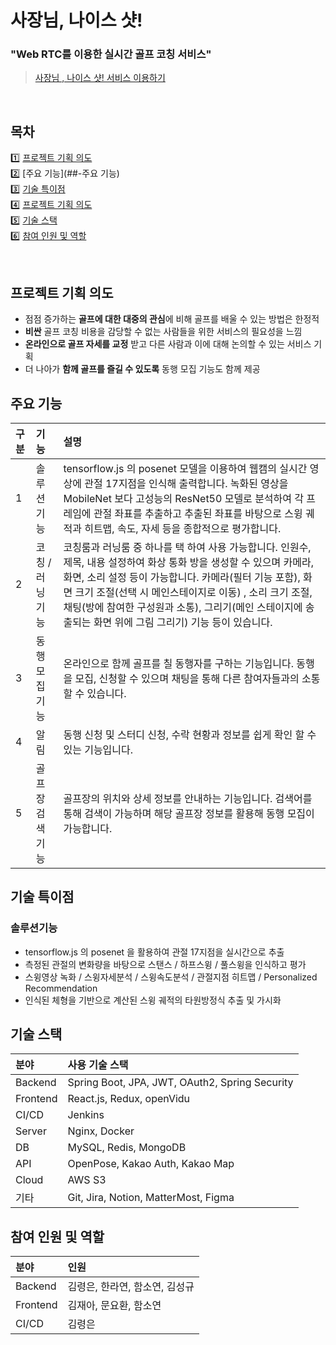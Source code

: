 # 사장님, 나이스 샷!
### "Web RTC를 이용한 실시간 골프 코칭 서비스"
> [사장님 , 나이스 샷! 서비스 이용하기](https://i9a309.p.ssafy.io/)

<br>

## **목차**

1️⃣ [프로젝트 기획 의도](##-프로젝트-기획-의도)
<br/>
2️⃣ [주요 기능](##-주요 기능)
<br/>
3️⃣ [기술 특이점](##-기술-특이점)
<br/>
4️⃣ [프로젝트 기획 의도](##-프로젝트-기획-의도)
<br/>
5️⃣ [기술 스택](##-기술-스택)
<br/>
6️⃣ [참여 인원 및 역할](##-참여-인원-및-역할)

<br>

## 프로젝트 기획 의도
- 점점 증가하는 **골프에 대한 대중의 관심**에 비해 골프를 배울 수 있는 방법은 한정적
- **비싼** 골프 코칭 비용을 감당할 수 없는 사람들을 위한 서비스의 필요성을 느낌
- **온라인으로 골프 자세를 교정** 받고 다른 사람과 이에 대해 논의할 수 있는 서비스 기획
- 더 나아가 **함께 골프를 즐길 수 있도록** 동행 모집 기능도 함께 제공

## 주요 기능
|구분|기능|설명|
|:---|:---|:---|
|1|솔루션기능|tensorflow.js 의 posenet 모델을 이용하여 웹캠의 실시간 영상에 관절 17지점을 인식해 출력합니다. 녹화된 영상을 MobileNet 보다 고성능의 ResNet50 모델로 분석하여 각 프레임에 관절 좌표를 추출하고 추출된 좌표를 바탕으로 스윙 궤적과 히트맵, 속도, 자세 등을 종합적으로 평가합니다.|
|2|코칭 / 러닝 기능|코칭룸과 러닝룸 중 하나를 택 하여 사용 가능합니다. 인원수, 제목, 내용 설정하여 화상 통화 방을 생성할 수 있으며 카메라, 화면, 소리 설정 등이 가능합니다. 카메라(필터 기능 포함), 화면 크기 조절(선택 시 메인스테이지로 이동) , 소리 크기 조절, 채팅(방에 참여한 구성원과 소통), 그리기(메인 스테이지에 송출되는 화면 위에 그림 그리기) 기능 등이 있습니다.|
|3|동행모집기능|온라인으로 함께 골프를 칠 동행자를 구하는 기능입니다. 동행을 모집, 신청할 수 있으며 채팅을 통해 다른 참여자들과의 소통할 수 있습니다.|
|4|알림|동행 신청 및 스터디 신청, 수락 현황과 정보를 쉽게 확인 할 수 있는 기능입니다.|
|5|골프장검색기능|골프장의 위치와 상세 정보를 안내하는 기능입니다. 검색어를 통해 검색이 가능하며 해당 골프장 정보를 활용해 동행 모집이 가능합니다.|

## 기술 특이점
### 솔루션기능
- tensorflow.js 의 posenet 을 활용하여 관절 17지점을 실시간으로 추출
- 측정된 관절의 변화량을 바탕으로 스탠스 / 하프스윙 / 풀스윙을 인식하고 평가
- 스윙영상 녹화 / 스윙자세분석 / 스윙속도분석 / 관절지점 히트맵 / Personalized Recommendation
- 인식된 체형을 기반으로 계산된 스윙 궤적의 타원방정식 추출 및 가시화

## 기술 스택
|분야|사용 기술 스택|
|:---|:---|
|Backend|Spring Boot, JPA, JWT, OAuth2, Spring Security|
|Frontend|React.js, Redux, openVidu|
|CI/CD|Jenkins|
|Server|Nginx, Docker|
|DB|MySQL, Redis, MongoDB|
|API|OpenPose, Kakao Auth, Kakao Map|
|Cloud|AWS S3|
|기타|Git, Jira, Notion, MatterMost, Figma|

## 참여 인원 및 역할
|분야|인원|
|:---|:---|
|Backend|김령은, 한라연, 함소연, 김성규|
|Frontend|김재아, 문요환, 함소연|
|CI/CD|김령은|
